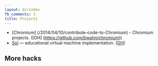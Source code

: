 ```yaml
---
layout: dirindex
fb_comments: 3
title: Projects
---
```



- [Chromium] (/2014/04/10/contribute-code-to-Chromium) - Chromium projects. ([GH] (https://github.com/bwahn/chromium))
- [Sol](/2012/10/14/sol-a-sunny-little-virtual-machine) — educational virtual machine implementation.  ([GH](https://github.com/rsms/sol))

## More hacks
